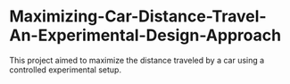 # Maximizing-Car-Distance-Travel-An-Experimental-Design-Approach
This project aimed to maximize the distance traveled by a car using a controlled experimental setup. 
